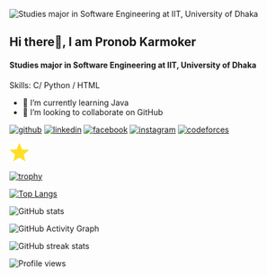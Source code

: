 ![Studies major in Software Engineering at IIT, University of Dhaka](https://scontent.fdac24-1.fna.fbcdn.net/v/t39.30808-6/314752507_1488263558346988_1802142373947930985_n.jpg?_nc_cat=100&ccb=1-7&_nc_sid=8bfeb9&_nc_eui2=AeFsUKNBcdCBVKS20shJc26wKYpZYSDeQfQpillhIN5B9P53CmKRrsOFOjgCdWexNgTCQy3BF9oHyCMN6urGGL9h&_nc_ohc=16GgaqSpQa0AX8PgAMg&_nc_ht=scontent.fdac24-1.fna&oh=00_AfBfuG7C-4V4_ZB4uHn4TJFFsM4HiT48kIg5LfAE-BfSWA&oe=6442A232)

## Hi there👋, I am Pronob Karmoker
####             Studies major in Software Engineering at IIT, University of Dhaka



Skills: C/ Python / HTML 

- 🌱 I’m currently learning Java 
- 👯 I’m looking to collaborate on GitHub 


[<img src='https://cdn.jsdelivr.net/npm/simple-icons@3.0.1/icons/github.svg' alt='github' height='40'>](https://github.com/pronobkarmoker)  [<img src='https://cdn.jsdelivr.net/npm/simple-icons@3.0.1/icons/linkedin.svg' alt='linkedin' height='40'>](https://www.linkedin.com/in/pronob-karmoker-2a14b5247/)  [<img src='https://cdn.jsdelivr.net/npm/simple-icons@3.0.1/icons/facebook.svg' alt='facebook' height='40'>](https://www.facebook.com/suvo.suvokarmoker)  [<img src='https://cdn.jsdelivr.net/npm/simple-icons@3.0.1/icons/instagram.svg' alt='instagram' height='40'>](https://www.instagram.com/_shuvo_karmakar/)  [<img src='https://cdn.jsdelivr.net/npm/simple-icons@3.0.1/icons/codeforces.svg' alt='codeforces' height='40'>](https://codeforces.com/profile/pronob5529)  

<a href='https://stars.github.com/'><img src='https://raw.githubusercontent.com/acervenky/animated-github-badges/master/assets/starbadge.gif' width='35' height='35'></a> 

[![trophy](https://github-profile-trophy.vercel.app/?username=pronobkarmoker)](https://github.com/ryo-ma/github-profile-trophy)

[![Top Langs](https://github-readme-stats.vercel.app/api/top-langs/?username=pronobkarmoker)](https://github.com/anuraghazra/github-readme-stats)

![GitHub stats](https://github-readme-stats.vercel.app/api?username=pronobkarmoker&show_icons=true&count_private=true)  

![GitHub Activity Graph](https://activity-graph.herokuapp.com/graph?username=pronobkarmoker)  

![GitHub streak stats](https://streak-stats.demolab.com/?user=pronobkarmoker)  

![Profile views](https://gpvc.arturio.dev/pronobkarmoker)  
